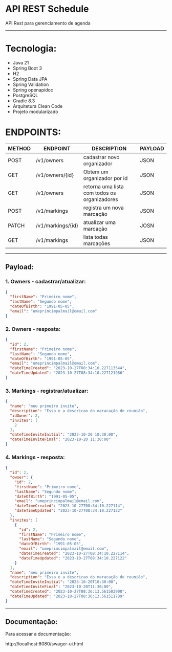 # API REST Schedule

API Rest para gerenciamento de agenda

---

# Tecnologia:

- Java 21
- Spring Boot 3
- H2
- Spring Data JPA
- Spring Validation
- Spring openapidoc
- PostgreSQL
- Gradle 8.3
- Arquitetura Clean Code
- Projeto modularizado

# ENDPOINTS:

| METHOD | ENDPOINT          | DESCRIPTION                                  | PAYLOAD |
|--------|-------------------|----------------------------------------------|---------|
| POST   | /v1/owners        | cadastrar novo organizador                   | JSON    |
| GET    | /v1/owners/{id}   | Obtem um organizador por id                  | JSON    |
| GET    | /v1/owners        | retorna uma lista com todos os organizadores | JSON    |
| POST   | /v1/markings      | registra um nova marcação                    | JSON    |
| PATCH  | /v1/markings/{id} | atualizar uma marcação                       | JOSN    |     
| GET    | /v1/markings      | lista todas marcações                        | JSON    |



---

## Payload:

### 1. Owners - cadastrar/atualizar:

```json
{
  "firstName": "Primeiro nome",
  "lastName": "Segundo nome",
  "dateOfBirth": "1991-05-05",
  "email": "umeprincimpalmail@email.com"
}
```

### 2. Owners - resposta:

```json
{
  "id": 2,
  "firstName": "Primeiro nome",
  "lastName": "Segundo nome",
  "dateOfBirth": "1991-05-05",
  "email": "umeprincimpalmail@email.com",
  "dateTimeCreated": "2023-10-27T08:34:10.227113544",
  "dateTimeUpdated": "2023-10-27T08:34:10.227121986"
}
```

### 3. Markings - registrar/atualizar:

```json 
{
  "name": "meu primeiro invite",
  "description": "Essa e a descricao do maracação de reunião",
  "idOwner": 2,
  "invites": [
    2
  ],
  "dateTimeInviteInitial": "2023-10-20 10:30:00",
  "dateTimeInviteFinal": "2023-10-20 11:30:00"
}
```

### 4. Markings - resposta:

```json
{
  "id": 2,
  "owner": {
    "id": 2,
    "firstName": "Primeiro nome",
    "lastName": "Segundo nome",
    "dateOfBirth": "1991-05-05",
    "email": "umeprincimpalmail@email.com",
    "dateTimeCreated": "2023-10-27T08:34:10.227114",
    "dateTimeUpdated": "2023-10-27T08:34:10.227122"
  },
  "invites": [
    {
      "id": 2,
      "firstName": "Primeiro nome",
      "lastName": "Segundo nome",
      "dateOfBirth": "1991-05-05",
      "email": "umeprincimpalmail@email.com",
      "dateTimeCreated": "2023-10-27T08:34:10.227114",
      "dateTimeUpdated": "2023-10-27T08:34:10.227122"
    }
  ],
  "name": "meu primeiro invite",
  "description": "Essa e a descricao do maracação de reunião",
  "dateTimeInviteInitial": "2023-10-20T10:30:00",
  "dateTimeInviteFinal": "2023-10-20T11:30:00",
  "dateTimeCreated": "2023-10-27T08:36:13.561503908",
  "dateTimeUpdated": "2023-10-27T08:36:13.561511789"
}
```

---

## Documentação:

Para acessar a documentação:

 http://localhost:8080/swager-ui.html
